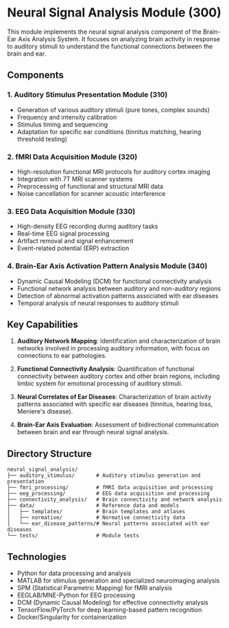 # Neural Signal Analysis Module (300)

This module implements the neural signal analysis component of the Brain-Ear Axis Analysis System. It focuses on analyzing brain activity in response to auditory stimuli to understand the functional connections between the brain and ear.

## Components

### 1. Auditory Stimulus Presentation Module (310)
- Generation of various auditory stimuli (pure tones, complex sounds)
- Frequency and intensity calibration
- Stimulus timing and sequencing
- Adaptation for specific ear conditions (tinnitus matching, hearing threshold testing)

### 2. fMRI Data Acquisition Module (320)
- High-resolution functional MRI protocols for auditory cortex imaging
- Integration with 7T MRI scanner systems
- Preprocessing of functional and structural MRI data
- Noise cancellation for scanner acoustic interference

### 3. EEG Data Acquisition Module (330)
- High-density EEG recording during auditory tasks
- Real-time EEG signal processing
- Artifact removal and signal enhancement
- Event-related potential (ERP) extraction

### 4. Brain-Ear Axis Activation Pattern Analysis Module (340)
- Dynamic Causal Modeling (DCM) for functional connectivity analysis
- Functional network analysis between auditory and non-auditory regions
- Detection of abnormal activation patterns associated with ear diseases
- Temporal analysis of neural responses to auditory stimuli

## Key Capabilities

1. **Auditory Network Mapping**: Identification and characterization of brain networks involved in processing auditory information, with focus on connections to ear pathologies.

2. **Functional Connectivity Analysis**: Quantification of functional connectivity between auditory cortex and other brain regions, including limbic system for emotional processing of auditory stimuli.

3. **Neural Correlates of Ear Diseases**: Characterization of brain activity patterns associated with specific ear diseases (tinnitus, hearing loss, Meniere's disease).

4. **Brain-Ear Axis Evaluation**: Assessment of bidirectional communication between brain and ear through neural signal analysis.

## Directory Structure

```
neural_signal_analysis/
├── auditory_stimulus/       # Auditory stimulus generation and presentation
├── fmri_processing/         # fMRI data acquisition and processing
├── eeg_processing/          # EEG data acquisition and processing
├── connectivity_analysis/   # Brain connectivity and network analysis
├── data/                    # Reference data and models
│   ├── templates/           # Brain templates and atlases
│   ├── normative/           # Normative connectivity data
│   └── ear_disease_patterns/# Neural patterns associated with ear diseases
└── tests/                   # Module tests
```

## Technologies

- Python for data processing and analysis
- MATLAB for stimulus generation and specialized neuroimaging analysis
- SPM (Statistical Parametric Mapping) for fMRI analysis
- EEGLAB/MNE-Python for EEG processing
- DCM (Dynamic Causal Modeling) for effective connectivity analysis
- TensorFlow/PyTorch for deep learning-based pattern recognition
- Docker/Singularity for containerization
